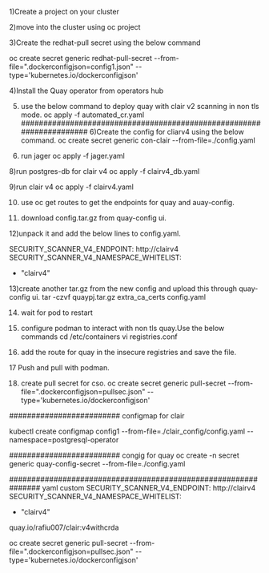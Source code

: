 1)Create a project on your cluster

2)move into the cluster using oc project <name>

3)Create the redhat-pull secret using the below command

oc create secret generic redhat-pull-secret --from-file=".dockerconfigjson=config1.json" --type='kubernetes.io/dockerconfigjson'

4)Install the Quay operator from operators hub

5) use the below command to deploy quay with clair v2 scanning in non tls mode.
oc apply -f automated_cr.yaml
#####################################################################
6)Create the config for cliarv4 using the below command.
oc create  secret generic con-clair --from-file=./config.yaml

7) run jager
oc apply -f jager.yaml

8)run postgres-db for clair v4
oc apply -f clairv4_db.yaml

9)run clair v4
oc apply -f clairv4.yaml

10) use oc get routes to get the endpoints for quay and auay-config.

11) download config.tar.gz from quay-config ui.

12)unpack it and add the below lines to config.yaml.

SECURITY_SCANNER_V4_ENDPOINT: http://clairv4
SECURITY_SCANNER_V4_NAMESPACE_WHITELIST:
  - "clairv4"


13)create another tar.gz from the new config and upload this through quay-config ui.
tar -czvf quaypj.tar.gz extra_ca_certs config.yaml

14) wait for pod to restart


15) configure podman to interact with non tls quay.Use the below commands
cd /etc/containers
vi registries.conf

16) add the route for quay in the insecure registries and save the file.

17 Push and pull with podman.

18) create pull secret for cso.
oc create secret generic pull-secret --from-file=".dockerconfigjson=pullsec.json" --type='kubernetes.io/dockerconfigjson'












#########################
configmap for clair

kubectl create configmap config1 --from-file=./clair_config/config.yaml --namespace=postgresql-operator



#########################
congig for quay
oc create -n  secret generic quay-config-secret --from-file=./config.yaml


###############################################################
yaml custom
SECURITY_SCANNER_V4_ENDPOINT: http://clairv4
SECURITY_SCANNER_V4_NAMESPACE_WHITELIST:
  - "clairv4"

  quay.io/rafiu007/clair:v4withcrda


  oc create secret generic pull-secret --from-file=".dockerconfigjson=pullsec.json" --type='kubernetes.io/dockerconfigjson'